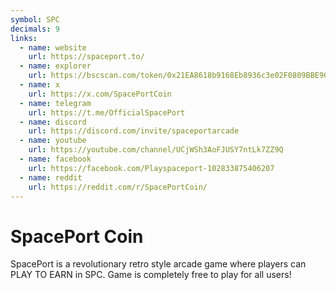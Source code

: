 ```yaml
---
symbol: SPC
decimals: 9
links:
  - name: website
    url: https://spaceport.to/
  - name: explorer
    url: https://bscscan.com/token/0x21EA8618b9168Eb8936c3e02F0809BBE901282ac
  - name: x
    url: https://x.com/SpacePortCoin
  - name: telegram
    url: https://t.me/OfficialSpacePort
  - name: discord
    url: https://discord.com/invite/spaceportarcade
  - name: youtube
    url: https://youtube.com/channel/UCjWSh3AoFJUSY7ntLk7ZZ9Q
  - name: facebook
    url: https://facebook.com/Playspaceport-102833875406207
  - name: reddit
    url: https://reddit.com/r/SpacePortCoin/
---
```


# SpacePort Coin

SpacePort is a revolutionary retro style arcade game where players can PLAY TO EARN in SPC. Game is completely free to play for all users!
